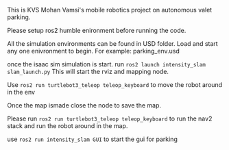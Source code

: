 This is KVS Mohan Vamsi's mobile robotics project on autonomous valet parking.

Please setup ros2 humble enironment before running the code. 

All the simulation environments can be found in USD folder. Load and start any one enivronment to begin. For example: parking_env.usd

once the isaac sim simulation is start. run ```ros2 launch intensity_slam slam_launch.py``` This will start the rviz and mapping node.

Use ```ros2 run turtlebot3_teleop teleop_keyboard``` to move the robot around in the env

Once the map ismade close the node to save the map.

Please run ```ros2 run turtlebot3_teleop teleop_keyboard``` to run the nav2 stack and run the robot around in the map.

use ```ros2 run intensity_slam GUI``` to start the gui for parking
